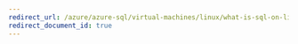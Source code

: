```yaml
---
redirect_url: /azure/azure-sql/virtual-machines/linux/what-is-sql-on-linux-vm-iaas-overview
redirect_document_id: true
---
```

